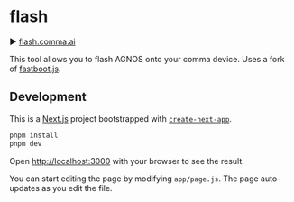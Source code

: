 # flash

► [flash.comma.ai](https://flash.comma.ai)

This tool allows you to flash AGNOS onto your comma device. Uses a fork of [fastboot.js](https://github.com/kdrag0n/fastboot.js).

## Development

This is a [Next.js](https://nextjs.org/) project bootstrapped with [`create-next-app`](https://github.com/vercel/next.js/tree/canary/packages/create-next-app).

```bash
pnpm install
pnpm dev
```

Open [http://localhost:3000](http://localhost:3000) with your browser to see the result.

You can start editing the page by modifying `app/page.js`. The page auto-updates as you edit the file.

